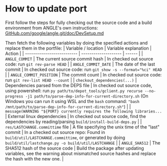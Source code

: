 # How to update port
First follow the steps for fully checking out the source code and a build environment from ANGLE's own instructions: [GitHub.com/google/angle.git/doc/DevSetup.md](https://github.com/google/angle/blob/main/doc/DevSetup.md)

Then fetch the following variables by doing the specified actions and replace them in the portfile:
| Variable / location | Variable explanation | Action |
| -------------------------- | -------------------- | ------ |
| `ANGLE_COMMIT` | The current source commit hash | In checked out source code: run `git rev-parse HEAD` |
| `ANGLE_COMMIT_DATE` | The date of the last commit | In checked out source code: run `git show -s --format="%ci" HEAD` |
| `ANGLE_COMMIT_POSITION` | The commit count | In checked out source code: run `git rev-list HEAD --count` |
| `checkout_dependencies(...)` | Dependencies parsed from the DEPS file | In checked out source code, using powershell: run `py path/to/depot_tools/gclient.py recurse --no-progress -j1 path/to/parse-dep-info-for-current-directory.sh` (On Windows you can run it using WSL and the `bash` command: `"bash /mnt/path/to/parse-dep-info-for-current-directory.sh"`) |
| `message(WARNING "${PORT} currently requires the following libraries...` | External linux dependencies | In checked out source code, find the dependencies by reading/parsing `build/install-build-deps.py` |
| `res/LASTCHANGE.committime` file | A file specifying the unix time of the "last" commit | In a checked out source repo: Found in `build/util/LASTCHANGE.committime`, or generated by doing `build/util/lastchange.py -o build/util/LASTCHANGE` |
| `ANGLE_SHA512` | The SHA512 hash of the source code | Build the package after updating variables, see the warning about mismatched source hashes and replace the hash with the new one. |
